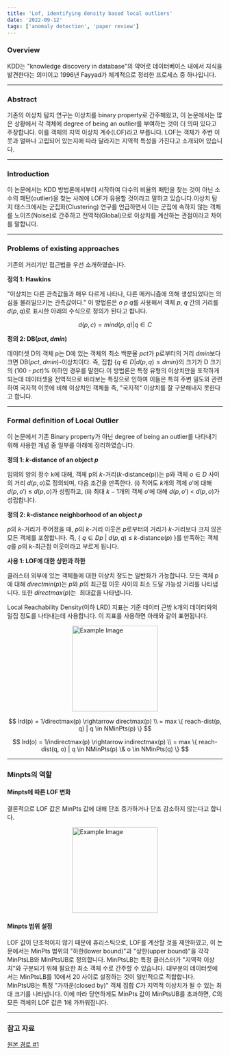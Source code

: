 ```yaml
---
title: 'Lof, identifying density based local outliers'
date: '2022-09-12'
tags: ['anomaly detection', 'paper review']
---
```


### Overview

KDD는 "knowledge discovery in database"의 약어로 데이터베이스 내에서 지식을 발견한다는 의미이고 1996년 Fayyad가 체계적으로 정리한 프로세스 중 하나입니다.

---

### Abstract

기존의 이상치 탐지 연구는 이상치를 binary property로 간주해왔고, 이 논문에서는 많은 상황에서 각 객체에 degree of being an outlier를 부여하는 것이 더 의미 있다고 주장합니다. 이를 객체의 지역 이상치 계수(LOF)라고 부릅니다. LOF는 객체가 주변 이웃과 얼마나 고립되어 있는지에 따라 달라지는 지역적 특성을 가진다고 소개되어 있습니다.

---

### Introduction

이 논문에서는 KDD 방법론에서부터 시작하여 다수의 비율의 패턴을 찾는 것이 아닌 소수의 패턴(outlier)을 찾는 사례에 LOF가 유용할 것이라고 말하고 있습니다.이상치 탐지 태스크에서는 군집화(Clustering) 연구를 언급하면서 이는 군집에 속하지 않는 객체를 노이즈(Noise)로 간주하고 전역적(Global)으로 이상치를 계산하는 관점이라고 차이를 말합니다.

---

### Problems of existing approaches

기존의 거리기반 접근법을 우선 소개하였습니다.

__정의 1: Hawkins__

"이상치는 다른 관측값들과 매우 다르게 나타나, 다른 메커니즘에 의해 생성되었다는 의심을 불러일으키는 관측값이다."
이 방법론은 $o$ $p$ $q$를 사용해서 객체 $p$, $q$ 간의 거리를 $d(p,q)$로 표시한 아래의 수식으로 정의가 된다고 합니다.

$$
d(p,c) = min{d(p,q)|q ∈ C}
$$

__정의 2: DB($pct$, $dmin$)__

데이터셋 D의 객체 p는 D에 있는 객체의 최소 백분율 $pct$가 p로부터의 거리 $dmin$보다 크면 DB($pct$, $dmin$)-이상치이다. 즉, 집합 {$q∈D|d(p, q)≤dmin$}의 크기가 D 크기의 (100 - $pct$)% 이하인 경우를 말한다.이 방법론은 특정 유형의 이상치만을 포착하게 되는데 데이터셋을 전역적으로 바라보는 특징으로 인하여 이들은 특히 주변 밀도와 관련하여 국지적 이웃에 비해 이상치인 객체들 즉, "국지적" 이상치를 잘 구분해내지 못한다고 합니다.

---

### Formal definition of Local Outlier

이 논문에서 기존 Binary property가 아닌 degree of being an outlier를 나타내기 위해 사용한 개념 중 일부를 아래에 정리하였습니다.

__정의 1: $k$-distance of an object $p$__

임의의 양의 정수 k에 대해, 객체 p의 $k$-거리($k$-distance(p))는 p와 객체 $o ∈ D$ 사이의 거리 $d(p,o)$로 정의되며, 다음 조건을 만족한다.
(i) 적어도 $k$개의 객체 $o'$에 대해 $d(p,o')$ ≤ $d(p,o)$가 성립하고,
(ii) 최대 $k-1$개의 객체 $o'$에 대해 $d(p,o')$ < $d(p,o)$가 성립합니다.

__정의 2: $k$-distance neighborhood of an object $p$__

$p$의 $k$-거리가 주어졌을 때, $p$의 $k$-거리 이웃은 $p$로부터의 거리가 $k$-거리보다 크지 않은 모든 객체를 포함합니다. 즉, { $q ∈ D{p}$ | $d(p, q)$ ≤ $k$-distance($p$) }를 만족하는 객체 $q$를 $p$의 $k$-최근접 이웃이라고 부르게 됩니다.

__사용 1: LOF에 대한 상한과 하한__

클러스터 외부에 있는 객체들에 대한 이상치 정도는 일반화가 가능합니다. 모든 객체 p에 대해 $directmin(p)$는 $p$와 $p$의 최근접 이웃 사이의 최소 도달 가능성 거리를 나타냅니다. 또한 $directmax(p)$는  최대값을 나타냅니다.

Local Reachability Density(이하 LRD) 지표는 기준 데이터 근방 k개의 데이터와의 밀집 정도를 나타내는데 사용합니다. 이 지표를 사용하면 아래와 같이 표현됩니다.

<img src="https://velog.velcdn.com/images/ski06043/post/b4cfa621-6a01-46bb-8ac3-09dc51195466/image.png" alt="Example Image" style="display: block; margin: 0 auto; height:200;" />

$$
lrd(p) = 1/directmax(p) \rightarrow directmax(p) \\
= max \{ reach-dist(p, q) | q \in NMinPts(p) \}
$$

$$
lrd(o) = 1/indirectmax(p) \rightarrow indirectmax(p) \\
= max \{ reach-dist(q, o) | q \in NMinPts(p) \& o \in NMinPts(q) \}
$$

---

### Minpts의 역할

#### Minpts에 따른 LOF 변화

결론적으로 LOF 값은 MinPts 값에 대해 단조 증가하거나 단조 감소하지 않는다고 합니다.

<img src="https://velog.velcdn.com/images/ski06043/post/6c69db18-59a0-4d22-b19c-4c9b3a3d655c/image.png" alt="Example Image" style="display: block; margin: 0 auto; height:200;" />

#### Minpts 범위 설정

LOF 값이 단조적이지 않기 때문에 휴리스틱으로, LOF를 계산할 것을 제안하였고, 이 논문에서는 MinPts 범위의 "하한(lower bound)"과 "상한(upper bound)"을 각각 MinPtsLB와 MinPtsUB로 정의합니다.
MinPtsLB는 특정 클러스터가 "지역적 이상치"와 구분되기 위해 필요한 최소 객체 수로 간주할 수 있습니다. 대부분의 데이터셋에서는 MinPtsLB를 10에서 20 사이로 설정하는 것이 일반적으로 적합합니다.
MinPtsUB는 특정 "가까운(closed by)" 객체 집합 $C$가 지역적 이상치가 될 수 있는 최대 크기를 나타냅니다. 이에 따라 당연하게도 MinPts 값이 MinPtsUB를 초과하면, $C$의 모든 객체의 LOF 값은 1에 가까워집니다.

---

### 참고 자료

[원본 경로 #1](https://dl.acm.org/doi/pdf/10.1145/335191.335388)




